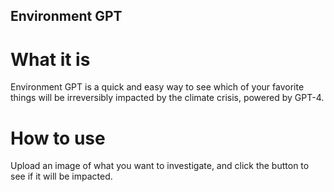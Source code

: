 ## Environment GPT

# What it is
Environment GPT is a quick and easy way to see which of your favorite things will be irreversibly impacted by the climate crisis, powered by GPT-4.

# How to use
Upload an image of what you want to investigate, and click the button to see if it will be impacted.


